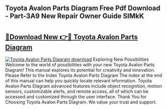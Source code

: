 ## Toyota Avalon Parts Diagram Free Pdf Download - Part-3A9 New Repair Owner Guide SIMkK

# <h2><a href="http://dfm6jz.blite.top/?on=Toyota+Avalon+Parts+Diagram">🔗Download New 👉🔴 Toyota Avalon Parts Diagram</a></h2>

[![Toyota Avalon Parts Diagram download](https://i.imgur.com/lujVjoI.png)](http://dfm6jz.blite.top/?on=Toyota+Avalon+Parts+Diagram)
Exploring New Possibilities Welcome to the world of possibilities with your new Toyota Avalon Parts Diagram! This manual explores its potential for creativity and innovation. Please Refer to the Index Toyota Avalon Parts Diagram The index at the end of this manual can help you quickly locate relevant information. Toyota Avalon Parts Diagram advanced features include object recognition, motion sensors, customizable alerts, and remote access, all of which can be accessed and customized through the user interface. Thank You for Choosing Toyota Avalon Parts Diagram. We value your trust and support.
